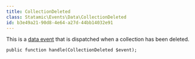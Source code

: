 ```yaml
---
title: CollectionDeleted
class: Statamic\Events\Data\CollectionDeleted
id: b3e49a21-90d8-4e64-a27d-44bb14032e91
---
```

This is a [data event](/addons/events/#data-events) that is dispatched when a collection has been deleted.

```
public function handle(CollectionDeleted $event);
```
